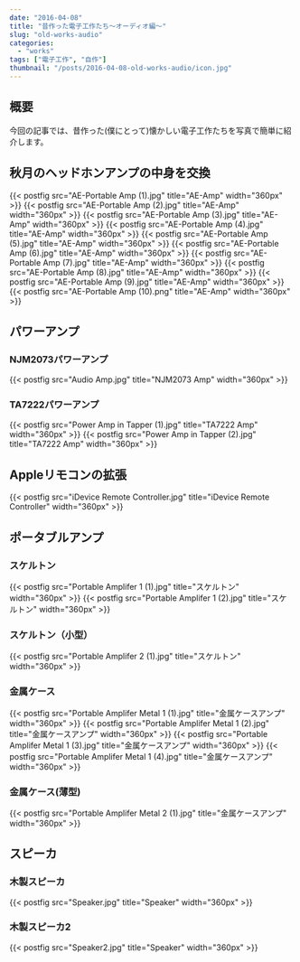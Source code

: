 ```yaml
---
date: "2016-04-08"
title: "昔作った電子工作たち～オーディオ編～"
slug: "old-works-audio"
categories:
  - "works"
tags: ["電子工作", "自作"]
thumbnail: "/posts/2016-04-08-old-works-audio/icon.jpg"
---
```


## 概要

今回の記事では、昔作った(僕にとって)懐かしい電子工作たちを写真で簡単に紹介します。
<!--more-->

## 秋月のヘッドホンアンプの中身を交換

{{< postfig src="AE-Portable Amp (1).jpg" title="AE-Amp" width="360px" >}}
{{< postfig src="AE-Portable Amp (2).jpg" title="AE-Amp" width="360px" >}}
{{< postfig src="AE-Portable Amp (3).jpg" title="AE-Amp" width="360px" >}}
{{< postfig src="AE-Portable Amp (4).jpg" title="AE-Amp" width="360px" >}}
{{< postfig src="AE-Portable Amp (5).jpg" title="AE-Amp" width="360px" >}}
{{< postfig src="AE-Portable Amp (6).jpg" title="AE-Amp" width="360px" >}}
{{< postfig src="AE-Portable Amp (7).jpg" title="AE-Amp" width="360px" >}}
{{< postfig src="AE-Portable Amp (8).jpg" title="AE-Amp" width="360px" >}}
{{< postfig src="AE-Portable Amp (9).jpg" title="AE-Amp" width="360px" >}}
{{< postfig src="AE-Portable Amp (10).png" title="AE-Amp" width="360px" >}}

## パワーアンプ

### NJM2073パワーアンプ

{{< postfig src="Audio Amp.jpg" title="NJM2073 Amp" width="360px" >}}

### TA7222パワーアンプ

{{< postfig src="Power Amp in Tapper (1).jpg" title="TA7222 Amp" width="360px" >}}
{{< postfig src="Power Amp in Tapper (2).jpg" title="TA7222 Amp" width="360px" >}}

## Appleリモコンの拡張

{{< postfig src="iDevice Remote Controller.jpg" title="iDevice Remote Controller" width="360px" >}}

## ポータブルアンプ

### スケルトン

{{< postfig src="Portable Amplifer 1 (1).jpg" title="スケルトン" width="360px" >}}
{{< postfig src="Portable Amplifer 1 (2).jpg" title="スケルトン" width="360px" >}}

### スケルトン（小型）

{{< postfig src="Portable Amplifer 2 (1).jpg" title="スケルトン" width="360px" >}}

### 金属ケース

{{< postfig src="Portable Amplifer Metal 1 (1).jpg" title="金属ケースアンプ" width="360px" >}}
{{< postfig src="Portable Amplifer Metal 1 (2).jpg" title="金属ケースアンプ" width="360px" >}}
{{< postfig src="Portable Amplifer Metal 1 (3).jpg" title="金属ケースアンプ" width="360px" >}}
{{< postfig src="Portable Amplifer Metal 1 (4).jpg" title="金属ケースアンプ" width="360px" >}}

### 金属ケース(薄型)

{{< postfig src="Portable Amplifer Metal 2 (1).jpg" title="金属ケースアンプ" width="360px" >}}

## スピーカ

### 木製スピーカ

{{< postfig src="Speaker.jpg" title="Speaker" width="360px" >}}

### 木製スピーカ2

{{< postfig src="Speaker2.jpg" title="Speaker" width="360px" >}}





